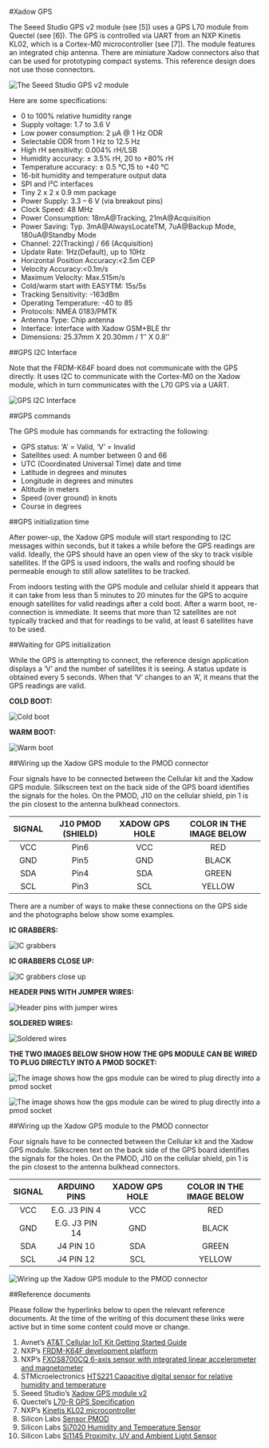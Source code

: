 #Xadow GPS

The Seeed Studio GPS v2 module (see [5]) uses a GPS L70 module from Quectel (see [6]). The GPS is controlled via
UART from an NXP Kinetis KL02, which is a Cortex-M0 microcontroller (see [7]). The module features an integrated chip
antenna. There are miniature Xadow connectors also that can be used for prototyping compact systems. This reference
design does not use those connectors.

![The Seeed Studio GPS v2 module](../images/xadow-gps/XadowGPS1.png)

Here are some specifications:

* 0 to 100% relative humidity range
* Supply voltage: 1.7 to 3.6 V
* Low power consumption: 2 μA @ 1 Hz ODR
* Selectable ODR from 1 Hz to 12.5 Hz
* High rH sensitivity: 0.004% rH/LSB
* Humidity accuracy: ± 3.5% rH, 20 to +80% rH
* Temperature accuracy: ± 0.5 °C,15 to +40 °C
* 16-bit humidity and temperature output data
* SPI and I²C interfaces
* Tiny 2 x 2 x 0.9 mm package
* Power Supply: 3.3 – 6 V (via breakout pins)
* Clock Speed: 48 MHz
* Power Consumption: 18mA@Tracking, 21mA@Acquisition
* Power Saving: Typ. 3mA@AlwaysLocateTM, 7uA@Backup Mode, 180uA@Standby Mode
* Channel: 22(Tracking) / 66 (Acquisition)
* Update Rate: 1Hz(Default), up to 10Hz
* Horizontal Position Accuracy:<2.5m CEP
* Velocity Accuracy:<0.1m/s
* Maximum Velocity: Max.515m/s
* Cold/warm start with EASYTM: 15s/5s
* Tracking Sensitivity: -163dBm
* Operating Temperature: -40 to 85
* Protocols: NMEA 0183/PMTK
* Antenna Type: Chip antenna
* Interface: Interface with Xadow GSM+BLE thr
* Dimensions: 25.37mm X 20.30mm / 1’’ X 0.8’’

##GPS I2C Interface

Note that the FRDM-K64F board does not communicate with the GPS directly. It uses I2C to communicate with the
Cortex-M0 on the Xadow module, which in turn communicates with the L70 GPS via a UART.

![GPS I2C Interface](../images/xadow-gps/XadowGPS2.png)

##GPS commands

The GPS module has commands for extracting the following:

* GPS status: ‘A’ = Valid, ‘V’ = Invalid
* Satellites used: A number between 0 and 66
* UTC (Coordinated Universal Time) date and time
* Latitude in degrees and minutes
* Longitude in degrees and minutes
* Altitude in meters
* Speed (over ground) in knots
* Course in degrees

##GPS initialization time

After power-up, the Xadow GPS module will start responding to I2C messages within seconds, but it takes a while before
the GPS readings are valid. Ideally, the GPS should have an open view of the sky to track visible satellites. If the GPS is used
indoors, the walls and roofing should be permeable enough to still allow satellites to be tracked.

From indoors testing with the GPS module and cellular shield it appears that it can take from less than 5 minutes to 20
minutes for the GPS to acquire enough satellites for valid readings after a cold boot. After a warm boot, re-connection
is immediate. It seems that more than 12 satellites are not typically tracked and that for readings to be valid, at least 6
satellites have to be used.

##Waiting for GPS initialization

While the GPS is attempting to connect, the reference design application displays a ‘V’ and the number of satellites it is
seeing. A status update is obtained every 5 seconds. When that ‘V’ changes to an ‘A’, it means that the GPS readings are
valid.

**COLD BOOT:**

![Cold boot](../images/xadow-gps/XadowGPS3.png)

**WARM BOOT:**

![Warm boot](../images/xadow-gps/XadowGPS4.png)

##Wiring up the Xadow GPS module to the PMOD connector

Four signals have to be connected between the Cellular kit and the Xadow GPS module. Silkscreen text on the back side
of the GPS board identifies the signals for the holes. On the PMOD, J10 on the cellular shield, pin 1 is the pin closest to the
antenna bulkhead connectors.

| SIGNAL | J10 PMOD (SHIELD) | XADOW GPS HOLE | COLOR IN THE IMAGE BELOW |
|:------:|:-----------------:|:--------------:|:------------------------:|
|   VCC  |        Pin6       |       VCC      |            RED           |
|   GND  |        Pin5       |       GND      |           BLACK          |
|   SDA  |        Pin4       |       SDA      |           GREEN          |
|   SCL  |        Pin3       |       SCL      |          YELLOW          |

There are a number of ways to make these connections on the GPS side and the photographs below show some
examples.

**IC GRABBERS:**

![IC grabbers](../images/xadow-gps/XadowGPS5.png)

**IC GRABBERS CLOSE UP:**

![IC grabbers close up](../images/xadow-gps/XadowGPS6.png)

**HEADER PINS WITH JUMPER WIRES:**

![Header pins with jumper wires](../images/xadow-gps/XadowGPS7.png)

**SOLDERED WIRES:**

![Soldered wires](../images/xadow-gps/XadowGPS8.png)

**THE TWO IMAGES BELOW SHOW HOW THE GPS MODULE CAN BE WIRED TO PLUG DIRECTLY INTO A PMOD SOCKET:**

![The image shows how the gps module can be wired to plug directly into a pmod socket](../images/xadow-gps/XadowGPS9.png)

![The image shows how the gps module can be wired to plug directly into a pmod socket](../images/xadow-gps/XadowGPS10.png)

##Wiring up the Xadow GPS module to the PMOD connector

Four signals have to be connected between the Cellular kit and the Xadow GPS module. Silkscreen text on the back side
of the GPS board identifies the signals for the holes. On the PMOD, J10 on the cellular shield, pin 1 is the pin closest to the
antenna bulkhead connectors.

| SIGNAL |  ARDUINO PINS  | XADOW GPS HOLE | COLOR IN THE IMAGE BELOW |
|:------:|:--------------:|:--------------:|:------------------------:|
|   VCC  |  E.G. J3 PIN 4 |       VCC      |            RED           |
|   GND  | E.G. J3 PIN 14 |       GND      |           BLACK          |
|   SDA  |    J4 PIN 10   |       SDA      |           GREEN          |
|   SCL  |    J4 PIN 12   |       SCL      |          YELLOW          |

![Wiring up the Xadow GPS module to the PMOD connector](../images/xadow-gps/XadowGPS11.png)

##Reference documents

Please follow the hyperlinks below to open the relevant reference documents. At the time of the writing of
this document these links were active but in time some content could move or change.

1. Avnet’s  [AT&T Cellular IoT Kit Getting Started Guide](http://cloudconnectkits.org/product/att-cellular-iot-starter-kit "cloudconnectkits.org/product/att-cellular-iot-starter-kit")
2. NXP’s [FRDM-K64F development platform](https://developer.mbed.org/platforms/FRDM-K64F/ "developer.mbed.org/platforms/FRDM-K64F/")
3. NXP’s [FXOS8700CQ 6-axis sensor with integrated linear accelerometer and magnetometer](http://www.nxp.com/files/sensors/doc/data_sheet/FXOS8700CQ.pdf "www.nxp.com/files/sensors/doc/data_sheet/FXOS8700CQ.pdf")
4. STMicroelectronics [HTS221 Capacitive digital sensor for relative humidity and temperature](http://www.st.com/content/ccc/resource/technical/document/datasheet/4d/9a/9c/ad/25/07/42/34/DM00116291.pdf/files/DM00116291.pdf/jcr:content/translations/en.DM00116291.pdf "www.st.com/content/ccc/resource/technical/document/datasheet/4d/9a/9c/ad/25/07/42/34/DM00116291.pdf/files/DM00116291.pdf/jcr:content/translations/en.DM00116291.pdf")
5. Seeed Studio’s [Xadow GPS module v2](http://www.seeedstudio.com/depot/Xadow-GPS-v2-p-2557.html "www.seeedstudio.com/depot/Xadow-GPS-v2-p-2557.html")
6. Quectel’s [L70-R GPS Specification](http://www.quectel.com/UploadFile/Product/Quectel_L70-R_GPS_Specification_V2.1.pdf "www.quectel.com/UploadFile/Product/Quectel_L70-R_GPS_Specification_V2.1.pdf")
7. NXP’s [Kinetis KL02 microcontroller](http://www.nxp.com/files/32bit/doc/data_sheet/KL02P20M48SF0.pdf?fasp=1&WT_TYPE=Data%20Sheets&WT_VENDOR=FREESCALE&WT_FILE_FORMAT=pdf&WT_ASSET=Documentation&fileExt=.pdf "www.nxp.com/files/32bit/doc/data_sheet/KL02P20M48SF0.pdf?fasp=1&WT_TYPE=Data%20Sheets&WT_VENDOR=FREESCALE&WT_FILE_FORMAT=pdf&WT_ASSET=Documentation&fileExt=.pdf")
8. Silicon Labs [Sensor PMOD](http://pages.silabs.com/rs/silabs/images/Sensor-PMD-DataSheet.pdf "pages.silabs.com/rs/silabs/images/Sensor-PMD-DataSheet.pdf")
9. Silicon Labs [Si7020 Humidity and Temperature Sensor](https://www.silabs.com/Support%20Documents%2FTechnicalDocs%2FSi7020-A20.pdf "www.silabs.com/Support%20Documents%2FTechnicalDocs%2FSi7020-A20.pdf")
10. Silicon Labs [Si1145 Proximity, UV and Ambient Light Sensor](https://www.silabs.com/Support%20Documents/TechnicalDocs/Si1145-46-47.pdf "www.silabs.com/Support%20Documents/TechnicalDocs/Si1145-46-47.pdf")